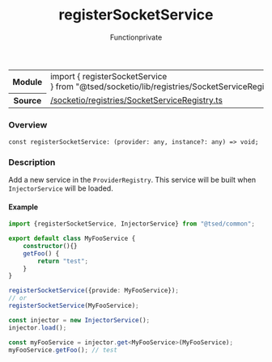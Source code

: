 
<header class="symbol-info-header"><h1 id="registersocketservice">registerSocketService</h1><label class="symbol-info-type-label function">Function</label><label class="api-type-label private" title="private">private</label></header>
<!-- summary -->
<section class="symbol-info"><table class="is-full-width"><tbody><tr><th>Module</th><td><div class="lang-typescript"><span class="token keyword">import</span> { registerSocketService }&nbsp;<span class="token keyword">from</span>&nbsp;<span class="token string">"@tsed/socketio/lib/registries/SocketServiceRegistry"</span></div></td></tr><tr><th>Source</th><td><a href="https://github.com/Romakita/ts-express-decorators/blob/v4.26.3/src//socketio/registries/SocketServiceRegistry.ts#L0-L0">/socketio/registries/SocketServiceRegistry.ts</a></td></tr></tbody></table></section>
<!-- overview -->


### Overview


<pre><code class="typescript-lang "><span class="token keyword">const</span> registerSocketService<span class="token punctuation">:</span> <span class="token punctuation">(</span>provider<span class="token punctuation">:</span> <span class="token keyword">any</span><span class="token punctuation">,</span> instance?<span class="token punctuation">:</span> <span class="token keyword">any</span><span class="token punctuation">)</span> => <span class="token keyword">void</span><span class="token punctuation">;</span></code></pre>


<!-- Parameters -->

<!-- Description -->


### Description

Add a new service in the `ProviderRegistry`. This service will be built when `InjectorService` will be loaded.

#### Example

```typescript
import {registerSocketService, InjectorService} from "@tsed/common";

export default class MyFooService {
    constructor(){}
    getFoo() {
        return "test";
    }
}

registerSocketService({provide: MyFooService});
// or
registerSocketService(MyFooService);

const injector = new InjectorService();
injector.load();

const myFooService = injector.get<MyFooService>(MyFooService);
myFooService.getFoo(); // test
```

<!-- Members -->

